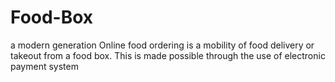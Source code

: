 # Food-Box

 a modern generation Online food ordering is a mobility of food 
delivery or takeout from a  food box. This is made possible through the 
use of electronic payment system
